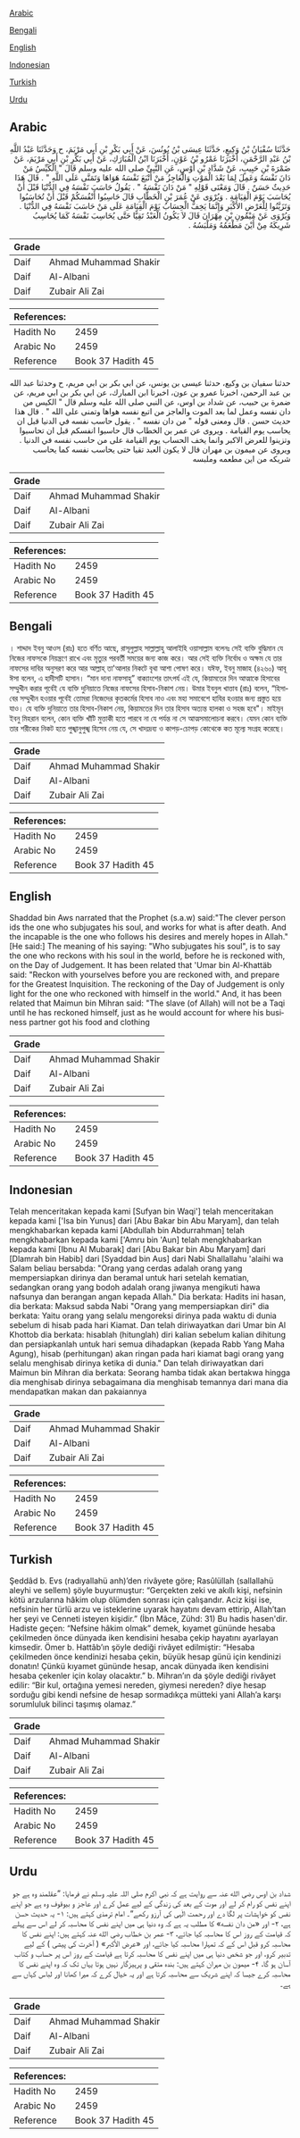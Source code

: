 [Arabic](#arabic)

[Bengali](#bengali)

[English](#english)

[Indonesian](#indonesian)

[Turkish](#turkish)

[Urdu](#urdu)

## Arabic


<div dir="rtl" lang="ar" style={{fontSize:'larger',backgroundColor:'#f8f9fa',padding:20}}>
حَدَّثَنَا سُفْيَانُ بْنُ وَكِيعٍ، حَدَّثَنَا عِيسَى بْنُ يُونُسَ، عَنْ أَبِي بَكْرِ بْنِ أَبِي مَرْيَمَ، ح وَحَدَّثَنَا عَبْدُ اللَّهِ بْنُ عَبْدِ الرَّحْمَنِ، أَخْبَرَنَا عَمْرُو بْنُ عَوْنٍ، أَخْبَرَنَا ابْنُ الْمُبَارَكِ، عَنْ أَبِي بَكْرِ بْنِ أَبِي مَرْيَمَ، عَنْ ضَمْرَةَ بْنِ حَبِيبٍ، عَنْ شَدَّادِ بْنِ أَوْسٍ، عَنِ النَّبِيِّ صلى الله عليه وسلم قَالَ ‏"‏ الْكَيِّسُ مَنْ دَانَ نَفْسَهُ وَعَمِلَ لِمَا بَعْدَ الْمَوْتِ وَالْعَاجِزُ مَنْ أَتْبَعَ نَفْسَهُ هَوَاهَا وَتَمَنَّى عَلَى اللَّهِ ‏"‏ ‏.‏ قَالَ هَذَا حَدِيثٌ حَسَنٌ ‏.‏ قَالَ وَمَعْنَى قَوْلِهِ ‏"‏ مَنْ دَانَ نَفْسَهُ ‏"‏ ‏.‏ يَقُولُ حَاسَبَ نَفْسَهُ فِي الدُّنْيَا قَبْلَ أَنْ يُحَاسَبَ يَوْمَ الْقِيَامَةِ ‏.‏ وَيُرْوَى عَنْ عُمَرَ بْنِ الْخَطَّابِ قَالَ حَاسِبُوا أَنْفُسَكُمْ قَبْلَ أَنْ تُحَاسَبُوا وَتَزَيَّنُوا لِلْعَرْضِ الأَكْبَرِ وَإِنَّمَا يَخِفُّ الْحِسَابُ يَوْمَ الْقِيَامَةِ عَلَى مَنْ حَاسَبَ نَفْسَهُ فِي الدُّنْيَا ‏.‏ وَيُرْوَى عَنْ مَيْمُونِ بْنِ مِهْرَانَ قَالَ لاَ يَكُونُ الْعَبْدُ تَقِيًّا حَتَّى يُحَاسِبَ نَفْسَهُ كَمَا يُحَاسِبُ شَرِيكَهُ مِنْ أَيْنَ مَطْعَمُهُ وَمَلْبَسُهُ ‏.‏
</div>
<div style={{backgroundColor:'#f8f9fa',padding:20, marginBottom: 10}}><table> <thead> <tr> <th>Grade</th> <th></th> </tr> </thead> <tbody> <tr><td>Daif</td><td>Ahmad Muhammad Shakir</td></tr><tr><td>Daif</td><td>Al-Albani</td></tr><tr><td>Daif</td><td>Zubair Ali Zai</td></tr></tbody></table><table> <thead> <tr> <th>References:</th> <th></th> </tr> </thead> <tbody><tr><td>Hadith No</td><td>2459</td></tr><tr><td>Arabic No</td><td>2459</td></tr><tr><td>Reference</td><td>Book 37 Hadith 45</td></tr></tbody></table></div>


<div dir="rtl" lang="ar" style={{fontSize:'larger',backgroundColor:'#f8f9fa',padding:20}}>
حدثنا سفيان بن وكيع، حدثنا عيسى بن يونس، عن ابي بكر بن ابي مريم، ح وحدثنا عبد الله بن عبد الرحمن، اخبرنا عمرو بن عون، اخبرنا ابن المبارك، عن ابي بكر بن ابي مريم، عن ضمرة بن حبيب، عن شداد بن اوس، عن النبي صلى الله عليه وسلم قال " الكيس من دان نفسه وعمل لما بعد الموت والعاجز من اتبع نفسه هواها وتمنى على الله " . قال هذا حديث حسن . قال ومعنى قوله " من دان نفسه " . يقول حاسب نفسه في الدنيا قبل ان يحاسب يوم القيامة . ويروى عن عمر بن الخطاب قال حاسبوا انفسكم قبل ان تحاسبوا وتزينوا للعرض الاكبر وانما يخف الحساب يوم القيامة على من حاسب نفسه في الدنيا . ويروى عن ميمون بن مهران قال لا يكون العبد تقيا حتى يحاسب نفسه كما يحاسب شريكه من اين مطعمه وملبسه
</div>
<div style={{backgroundColor:'#f8f9fa',padding:20, marginBottom: 10}}><table> <thead> <tr> <th>Grade</th> <th></th> </tr> </thead> <tbody> <tr><td>Daif</td><td>Ahmad Muhammad Shakir</td></tr><tr><td>Daif</td><td>Al-Albani</td></tr><tr><td>Daif</td><td>Zubair Ali Zai</td></tr></tbody></table><table> <thead> <tr> <th>References:</th> <th></th> </tr> </thead> <tbody><tr><td>Hadith No</td><td>2459</td></tr><tr><td>Arabic No</td><td>2459</td></tr><tr><td>Reference</td><td>Book 37 Hadith 45</td></tr></tbody></table></div>

## Bengali


<div dir="ltr" lang="bn" style={{fontSize:'larger',backgroundColor:'#f8f9fa',padding:20}}>
। শাদ্দাদ ইবনু আওস (রাঃ) হতে বর্ণিত আছে, রাসূলুল্লাহ সাল্লাল্লাহু আলাইহি ওয়াসাল্লাম বলেনঃ সেই ব্যক্তি বুদ্ধিমান যে নিজের নাফসকে নিয়ন্ত্রণে রাখে এবং মৃত্যুর পরবর্তী সময়ের জন্য কাজ করে। আর সেই ব্যক্তি নির্বোধ ও অক্ষম যে তার নাফসের দাবির অনুসরণ করে আর আল্লাহ্ তা'আলার নিকটে বৃথা আশা পোষণ করে। যঈফ, ইবনু মাজাহ (৪২৬০) আবূ ঈসা বলেন, এ হাদীসটি হাসান। “মান দানা নাফসাহু” বাক্যাংশের তাৎপর্য এই যে, কিয়ামতের দিন আত্মাকে হিসাবের সম্মুখীন করার পূর্বেই যে ব্যক্তি দুনিয়াতে নিজের নাফসের হিসাব-নিকাশ নেয়। উমার ইবনুল খাত্তাব (রাঃ) বলেন, “হিসাবের সম্মুখীন হওয়ার পূর্বেই তোমরা নিজেদের কৃতকর্মের হিসাব নাও এবং মহা সমাবেশে হাযির হওয়ার জন্য প্রস্তুত হয়ে যাও। যে ব্যক্তি দুনিয়াতে তার হিসাব-নিকাশ নেয়, কিয়ামতের দিন তার হিসাব অত্যন্ত হালকা ও সহজ হবে"। মাইমূন ইবনু মিহরান বলেন, কোন ব্যক্তি খাঁটি মুত্তাকী হতে পারবে না যে পর্যন্ত না সে আত্মসমালোচনা করবে। যেমন কোন ব্যক্তি তার শরীকের নিকট হতে পুঙ্খানুপুঙ্খ হিসেব নেয় যে, সে খাদ্যদ্রব্য ও কাপড়-চোপড় কোথেকে কত মূল্যে সংগ্রহ করেছে।
</div>
<div style={{backgroundColor:'#f8f9fa',padding:20, marginBottom: 10}}><table> <thead> <tr> <th>Grade</th> <th></th> </tr> </thead> <tbody> <tr><td>Daif</td><td>Ahmad Muhammad Shakir</td></tr><tr><td>Daif</td><td>Al-Albani</td></tr><tr><td>Daif</td><td>Zubair Ali Zai</td></tr></tbody></table><table> <thead> <tr> <th>References:</th> <th></th> </tr> </thead> <tbody><tr><td>Hadith No</td><td>2459</td></tr><tr><td>Arabic No</td><td>2459</td></tr><tr><td>Reference</td><td>Book 37 Hadith 45</td></tr></tbody></table></div>

## English


<div dir="ltr" lang="en" style={{fontSize:'larger',backgroundColor:'#f8f9fa',padding:20}}>
Shaddad bin Aws narrated that the Prophet (s.a.w) said:"The clever person ids the one who subjugates his soul, and works for what is after death. And the incapable is the one who follows his desires and merely hopes in Allah." [He said:] The meaning of his saying: "Who subjugates his soul", is to say the one who reckons with his soul in the world, before he is reckoned with, on the Day of Judgement. It has been related that 'Umar bin Al-Khattäb said: "Reckon with yourselves before you are reckoned with, and prepare for the Greatest Inquisition. The reckoning of the Day of Judgement is only light for the one who reckoned with himself in the world." And, it has been related that Maimun bin Mihran said: "The slave (of Allah) will not be a Taqi until he has reckoned himself, just as he would account for where his business partner got his food and clothing
</div>
<div style={{backgroundColor:'#f8f9fa',padding:20, marginBottom: 10}}><table> <thead> <tr> <th>Grade</th> <th></th> </tr> </thead> <tbody> <tr><td>Daif</td><td>Ahmad Muhammad Shakir</td></tr><tr><td>Daif</td><td>Al-Albani</td></tr><tr><td>Daif</td><td>Zubair Ali Zai</td></tr></tbody></table><table> <thead> <tr> <th>References:</th> <th></th> </tr> </thead> <tbody><tr><td>Hadith No</td><td>2459</td></tr><tr><td>Arabic No</td><td>2459</td></tr><tr><td>Reference</td><td>Book 37 Hadith 45</td></tr></tbody></table></div>

## Indonesian


<div dir="ltr" lang="id" style={{fontSize:'larger',backgroundColor:'#f8f9fa',padding:20}}>
Telah menceritakan kepada kami [Sufyan bin Waqi'] telah menceritakan kepada kami ['Isa bin Yunus] dari [Abu Bakar bin Abu Maryam], dan telah mengkhabarkan kepada kami [Abdullah bin Abdurrahman] telah mengkhabarkan kepada kami ['Amru bin 'Aun] telah mengkhabarkan kepada kami [Ibnu Al Mubarak] dari [Abu Bakar bin Abu Maryam] dari [Dlamrah bin Habib] dari [Syaddad bin Aus] dari Nabi Shallallahu 'alaihi wa Salam beliau bersabda: "Orang yang cerdas adalah orang yang mempersiapkan dirinya dan beramal untuk hari setelah kematian, sedangkan orang yang bodoh adalah orang jiwanya mengikuti hawa nafsunya dan berangan angan kepada Allah." Dia berkata: Hadits ini hasan, dia berkata: Maksud sabda Nabi "Orang yang mempersiapkan diri" dia berkata: Yaitu orang yang selalu mengoreksi dirinya pada waktu di dunia sebelum di hisab pada hari Kiamat. Dan telah diriwayatkan dari Umar bin Al Khottob dia berkata: hisablah (hitunglah) diri kalian sebelum kalian dihitung dan persiapkanlah untuk hari semua dihadapkan (kepada Rabb Yang Maha Agung), hisab (perhitungan) akan ringan pada hari kiamat bagi orang yang selalu menghisab dirinya ketika di dunia." Dan telah diriwayatkan dari Maimun bin Mihran dia berkata: Seorang hamba tidak akan bertakwa hingga dia menghisab dirinya sebagaimana dia menghisab temannya dari mana dia mendapatkan makan dan pakaiannya
</div>
<div style={{backgroundColor:'#f8f9fa',padding:20, marginBottom: 10}}><table> <thead> <tr> <th>Grade</th> <th></th> </tr> </thead> <tbody> <tr><td>Daif</td><td>Ahmad Muhammad Shakir</td></tr><tr><td>Daif</td><td>Al-Albani</td></tr><tr><td>Daif</td><td>Zubair Ali Zai</td></tr></tbody></table><table> <thead> <tr> <th>References:</th> <th></th> </tr> </thead> <tbody><tr><td>Hadith No</td><td>2459</td></tr><tr><td>Arabic No</td><td>2459</td></tr><tr><td>Reference</td><td>Book 37 Hadith 45</td></tr></tbody></table></div>

## Turkish


<div dir="ltr" lang="tr" style={{fontSize:'larger',backgroundColor:'#f8f9fa',padding:20}}>
Şeddâd b. Evs (radıyallahü anh)’den rivâyete göre; Rasûlüllah (sallallahü aleyhi ve sellem) şöyle buyurmuştur: “Gerçekten zeki ve akıllı kişi, nefsinin kötü arzularına hâkim olup ölümden sonrası için çalışandır. Aciz kişi ise, nefsinin her türlü arzu ve isteklerine uyarak hayatını devam ettirip, Allah’tan her şeyi ve Cenneti isteyen kişidir.” (İbn Mâce, Zühd: 31) Bu hadis hasen'dir. Hadiste geçen: “Nefsine hâkim olmak” demek, kıyamet gününde hesaba çekilmeden önce dünyada iken kendisini hesaba çekip hayatını ayarlayan kimsedir. Ömer b. Hattâb’ın şöyle dediği rivâyet edilmiştir: “Hesaba çekilmeden önce kendinizi hesaba çekin, büyük hesap günü için kendinizi donatın! Çünkü kıyamet gününde hesap, ancak dünyada iken kendisini hesaba çekenler için kolay olacaktır.” b. Mihran’ın da şöyle dediği rivâyet edilir: “Bir kul, ortağına yemesi nereden, giymesi nereden? diye hesap sorduğu gibi kendi nefsine de hesap sormadıkça mütteki yani Allah’a karşı sorumluluk bilinci taşımış olamaz.”
</div>
<div style={{backgroundColor:'#f8f9fa',padding:20, marginBottom: 10}}><table> <thead> <tr> <th>Grade</th> <th></th> </tr> </thead> <tbody> <tr><td>Daif</td><td>Ahmad Muhammad Shakir</td></tr><tr><td>Daif</td><td>Al-Albani</td></tr><tr><td>Daif</td><td>Zubair Ali Zai</td></tr></tbody></table><table> <thead> <tr> <th>References:</th> <th></th> </tr> </thead> <tbody><tr><td>Hadith No</td><td>2459</td></tr><tr><td>Arabic No</td><td>2459</td></tr><tr><td>Reference</td><td>Book 37 Hadith 45</td></tr></tbody></table></div>

## Urdu


<div dir="rtl" lang="ur" style={{fontSize:'larger',backgroundColor:'#f8f9fa',padding:20}}>
شداد بن اوس رضی الله عنہ سے روایت ہے کہ نبی اکرم صلی اللہ علیہ وسلم نے فرمایا: ”عقلمند وہ ہے جو اپنے نفس کو رام کر لے اور موت کے بعد کی زندگی کے لیے عمل کرے اور عاجز و بیوقوف وہ ہے جو اپنے نفس کو خواہشات پر لگا دے اور رحمت الٰہی کی آرزو رکھے“۔ امام ترمذی کہتے ہیں: ۱- یہ حدیث حسن ہے، ۲- اور «من دان نفسه» کا مطلب یہ ہے کہ وہ دنیا ہی میں اپنے نفس کا محاسبہ کر لے اس سے پہلے کہ قیامت کے روز اس کا محاسبہ کیا جائے، ۳- عمر بن خطاب رضی الله عنہ کہتے ہیں: اپنے نفس کا محاسبہ کرو قبل اس کے کہ تمہارا محاسبہ کیا جائے، اور «عرض الأكبر» ( آخرت کی پیشی ) کے لیے تدبیر کرو، اور جو شخص دنیا ہی میں اپنے نفس کا محاسبہ کرتا ہے قیامت کے روز اس پر حساب و کتاب آسان ہو گا، ۴- میمون بن مہران کہتے ہیں: بندہ متقی و پرہیزگار نہیں ہوتا یہاں تک کہ وہ اپنے نفس کا محاسبہ کرے جیسا کہ اپنے شریک سے محاسبہ کرتا ہے اور یہ خیال کرے کہ میرا کھانا اور لباس کہاں سے ہے۔
</div>
<div style={{backgroundColor:'#f8f9fa',padding:20, marginBottom: 10}}><table> <thead> <tr> <th>Grade</th> <th></th> </tr> </thead> <tbody> <tr><td>Daif</td><td>Ahmad Muhammad Shakir</td></tr><tr><td>Daif</td><td>Al-Albani</td></tr><tr><td>Daif</td><td>Zubair Ali Zai</td></tr></tbody></table><table> <thead> <tr> <th>References:</th> <th></th> </tr> </thead> <tbody><tr><td>Hadith No</td><td>2459</td></tr><tr><td>Arabic No</td><td>2459</td></tr><tr><td>Reference</td><td>Book 37 Hadith 45</td></tr></tbody></table></div>